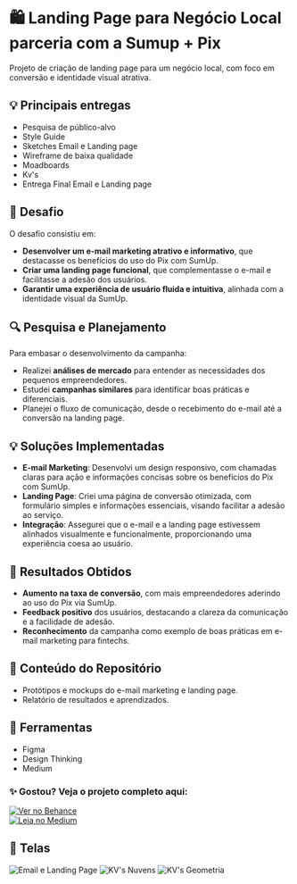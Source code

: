 # 🛍️ Landing Page para Negócio Local parceria com a Sumup + Pix

Projeto de criação de landing page para um negócio local, com foco em conversão e identidade visual atrativa.

## 💡 Principais entregas
- Pesquisa de público-alvo
- Style Guide
- Sketches Email e Landing page
- Wireframe de baixa qualidade
- Moadboards
- Kv's
- Entrega Final Email e Landing page

## 🎯 Desafio
O desafio consistiu em:
- **Desenvolver um e-mail marketing atrativo e informativo**, que destacasse os benefícios do uso do Pix com SumUp.
- **Criar uma landing page funcional**, que complementasse o e-mail e facilitasse a adesão dos usuários.
- **Garantir uma experiência de usuário fluida e intuitiva**, alinhada com a identidade visual da SumUp.

## 🔍 Pesquisa e Planejamento
Para embasar o desenvolvimento da campanha:
- Realizei **análises de mercado** para entender as necessidades dos pequenos empreendedores.
- Estudei **campanhas similares** para identificar boas práticas e diferenciais.
- Planejei o fluxo de comunicação, desde o recebimento do e-mail até a conversão na landing page.

## 💡 Soluções Implementadas
- **E-mail Marketing**: Desenvolvi um design responsivo, com chamadas claras para ação e informações concisas sobre os benefícios do Pix com SumUp.
- **Landing Page**: Criei uma página de conversão otimizada, com formulário simples e informações essenciais, visando facilitar a adesão ao serviço.
- **Integração**: Assegurei que o e-mail e a landing page estivessem alinhados visualmente e funcionalmente, proporcionando uma experiência coesa ao usuário.

## 🚀 Resultados Obtidos
- **Aumento na taxa de conversão**, com mais empreendedores aderindo ao uso do Pix via SumUp.
- **Feedback positivo** dos usuários, destacando a clareza da comunicação e a facilidade de adesão.
- **Reconhecimento** da campanha como exemplo de boas práticas em e-mail marketing para fintechs.

## 📂 Conteúdo do Repositório
- Protótipos e mockups do e-mail marketing e landing page.
- Relatório de resultados e aprendizados.

## 🧩 Ferramentas
- Figma
- Design Thinking
- Medium

### ✨ Gostou? Veja o projeto completo aqui:

[![Ver no Behance](https://img.shields.io/badge/Ver%20no%20Behance-1769FF?style=for-the-badge&logo=behance&logoColor=white)](https://www.behance.net/gallery/224994273/E-mail-Marketing-Landing-Page-com-conceito-criativo)  
[![Leia no Medium](https://img.shields.io/badge/Leia%20no%20Medium-000000?style=for-the-badge&logo=medium&logoColor=white)](https://medium.com/@talessaamayaraah15/criação-de-e-mail-marketing-e-landing-page-com-sumup-pix-3722693af863)


## 📸 Telas
![Email e Landing Page](https://github.com/user-attachments/assets/47511d39-39cc-4200-a475-8bd66658c6a2)
![KV's Nuvens](https://github.com/user-attachments/assets/b5adb4d0-c837-4674-b5f2-64f939aa32aa)
![KV's Geometria](https://github.com/user-attachments/assets/89f41d9d-2d45-4436-964d-324548684819)


